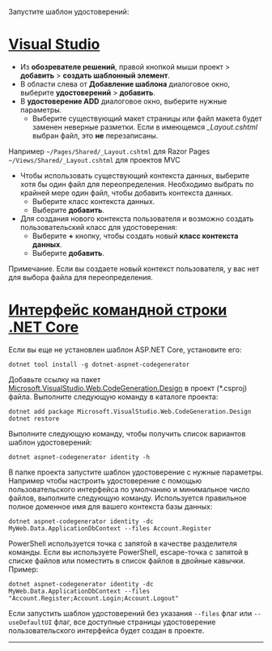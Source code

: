 Запустите шаблон удостоверений:

# <a name="visual-studiotabvisual-studio"></a>[Visual Studio](#tab/visual-studio)

* Из **обозревателе решений**, правой кнопкой мыши проект > **добавить** > **создать шаблонный элемент**.
* В области слева от **Добавление шаблона** диалоговое окно, выберите **удостоверений** > **добавить**.
* В **удостоверение ADD** диалоговое окно, выберите нужные параметры.
  * Выберите существующий макет страницы или файл макета будет заменен неверные разметки. Если в имеющемся  *\_Layout.cshtml* выбран файл, это **не** перезаписаны.

 Например `~/Pages/Shared/_Layout.cshtml` для Razor Pages `~/Views/Shared/_Layout.cshtml` для проектов MVC
* Чтобы использовать существующий контекста данных, выберите хотя бы один файл для переопределения. Необходимо выбрать по крайней мере один файл, чтобы добавить контекста данных.
  * Выберите класс контекста данных.
  * Выберите **добавить**.
* Для создания нового контекста пользователя и возможно создать пользовательский класс для удостоверения:
  * Выберите **+** кнопку, чтобы создать новый **класс контекста данных**.
  * Выберите **добавить**.

Примечание. Если вы создаете новый контекст пользователя, у вас нет для выбора файла для переопределения.

# <a name="net-core-clitabnetcore-cli"></a>[Интерфейс командной строки .NET Core](#tab/netcore-cli)

Если вы еще не установлен шаблон ASP.NET Core, установите его:

```console
dotnet tool install -g dotnet-aspnet-codegenerator
```

Добавьте ссылку на пакет [Microsoft.VisualStudio.Web.CodeGeneration.Design](https://www.nuget.org/packages/Microsoft.VisualStudio.Web.CodeGeneration.Design/) в проект (\*.csproj) файла. Выполните следующую команду в каталоге проекта:

```console
dotnet add package Microsoft.VisualStudio.Web.CodeGeneration.Design
dotnet restore
```

Выполните следующую команду, чтобы получить список вариантов шаблон удостоверений:

```console
dotnet aspnet-codegenerator identity -h
```

В папке проекта запустите шаблон удостоверение с нужные параметры. Например чтобы настроить удостоверение с помощью пользовательского интерфейса по умолчанию и минимальное число файлов, выполните следующую команду. Используется правильное полное доменное имя для вашего контекста базы данных:

```console
dotnet aspnet-codegenerator identity -dc MyWeb.Data.ApplicationDbContext --files Account.Register
```

PowerShell используется точка с запятой в качестве разделителя команды. Если вы используете PowerShell, escape-точка с запятой в списке файлов или поместить в список файлов в двойные кавычки. Пример:

```console
dotnet aspnet-codegenerator identity -dc MyWeb.Data.ApplicationDbContext --files "Account.Register;Account.Login;Account.Logout"
```

Если запустить шаблон удостоверений без указания `--files` флаг или `--useDefaultUI` флаг, все доступные страницы удостоверение пользовательского интерфейса будет создан в проекте.

---
